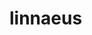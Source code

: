 # linnaeus
 
<!-- MARKDOWN-AUTO-DOCS:START (CODE:src=../../../../ekorpkit/resources/datasets/t5/linnaeus.yaml) --> 
<!-- MARKDOWN-AUTO-DOCS:END -->
